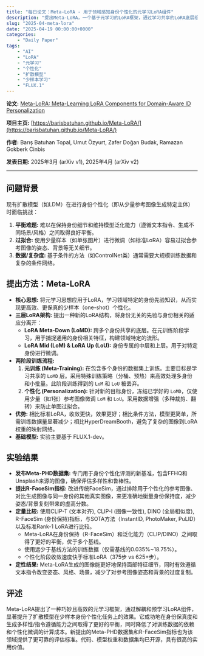 ```yaml
---
title: "每日论文：Meta-LoRA - 用于领域感知身份个性化的元学习LoRA组件"
description: "提出Meta-LoRA，一个基于元学习的LoRA框架，通过学习共享的LoRA底层组件来编码领域先验，实现扩散模型（如FLUX.1）高效且高保真度的少样本身份个性化。发布了新的评测基准Meta-PHD和指标R-FaceSim。"
slug: "2025-04-meta-lora"
date: "2025-04-19 00:00:00+0000"
categories:
    - "Daily Paper"
tags:
    - "AI"
    - "LoRA"
    - "元学习"
    - "个性化"
    - "扩散模型"
    - "少样本学习"
    - "FLUX.1"
---
```

**论文:** [Meta-LoRA: Meta-Learning LoRA Components for Domain-Aware ID Personalization](https://arxiv.org/abs/2503.22352)

**项目主页:** [https://barisbatuhan.github.io/Meta-LoRA/](https://barisbatuhan.github.io/Meta-LoRA/)

**作者:** Barış Batuhan Topal, Umut Özyurt, Zafer Doğan Budak, Ramazan Gokberk Cinbis

**发表日期:** 2025年3月 (arXiv v1), 2025年4月 (arXiv v2)

---

## 问题背景

现有扩散模型（如LDM）在进行身份个性化（即从少量参考图像生成特定主体）时面临挑战：
1.  **平衡难题:** 难以在保持身份细节和维持模型泛化能力（遵循文本指令、生成不同场景/风格）之间取得良好平衡。
2.  **过拟合:** 使用少量样本（如单张图片）进行微调（如标准LoRA）容易过拟合参考图像的姿态、背景等无关细节。
3.  **数据/复杂度:** 基于条件的方法（如ControlNet类）通常需要大规模训练数据和复杂的条件网络。

## 提出方法：Meta-LoRA

* **核心思想:** 将元学习思想应用于LoRA，学习领域特定的身份先验知识，从而实现更高效、更保真的少样本（one-shot）个性化。
* **三层LoRA架构:** 提出一种新的LoRA结构，将身份无关的先验与身份相关的适应分离开：
    *   **LoRA Meta-Down (LoMD):** 跨多个身份共享的底层。在元训练阶段学习，用于捕捉通用的身份相关特征，构建领域特定的流形。
    *   **LoRA Mid (LoM) & LoRA Up (LoU):** 身份专属的中层和上层。用于对特定身份进行微调。
* **两阶段训练流程:**
    1.  **元训练 (Meta-Training):** 在包含多个身份的数据集上训练。主要目标是学习共享的 `LoMD` 层。采用特殊训练策略（分桶、预热）来高效处理多身份和小批量。此阶段训练得到的 `LoM` 和 `LoU` 被丢弃。
    2.  **个性化 (Personalization):** 针对新的目标身份，冻结已学好的 `LoMD`，仅使用少量（如1张）参考图像微调 `LoM` 和 `LoU`。采用数据增强（多种裁剪、翻转）来防止单图过拟合。
* **优势:** 相比标准LoRA，收敛更快，效果更好；相比条件方法，模型更简单，所需训练数据量显著减少；相比HyperDreamBooth，避免了复杂的图像到LoRA权重的映射网络。
* **基础模型:** 实验主要基于 FLUX.1-dev。

## 实验结果

* **发布Meta-PHD数据集:** 专门用于身份个性化评测的新基准，包含FFHQ和Unsplash来源的图像，确保评估多样性和鲁棒性。
* **提出R-FaceSim指标:** 改进传统FaceSim，通过排除用于个性化的参考图像、对比生成图像与同一身份的其他真实图像，来更准确地衡量身份保持度，减少姿态/背景复刻带来的虚高分数。
* **定量比较:** 使用CLIP-T (文本对齐), CLIP-I (图像一致性), DINO (全局相似度), R-FaceSim (身份保持)指标，与SOTA方法（InstantID, PhotoMaker, PuLID）以及标准Rank-1 LoRA进行比较。
    *   Meta-LoRA在身份保持（R-FaceSim）和泛化能力（CLIP/DINO）之间取得了更好的平衡，优于多个基线。
    *   使用远少于基线方法的训练数据（仅需基线的0.035%~18.75%）。
    *   个性化阶段收敛速度快于标准LoRA（375步 vs 625+步）。
* **定性结果:** Meta-LoRA生成的图像能更好地保持面部特征细节，同时有效遵循文本指令改变姿态、风格、场景，减少了对参考图像姿态和背景的过度复制。

## 评述

Meta-LoRA提出了一种巧妙且高效的元学习框架，通过解耦和预学习LoRA组件，显著提升了扩散模型在少样本身份个性化任务上的效果。它成功地在身份保真度和生成多样性/指令遵循能力之间取得了更好的平衡，同时降低了对训练数据的依赖和个性化微调的计算成本。新提出的Meta-PHD数据集和R-FaceSim指标也为该领域提供了更可靠的评估标准。代码、模型权重和数据集均已开源，具有很高的实用价值。 